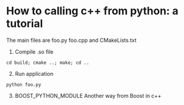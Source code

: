 # How to calling c++ from python: a tutorial

The main files are foo.py foo.cpp and CMakeLists.txt

1. Compile .so file
```
cd build; cmake ..; make; cd ..
```

2. Run application
```
python foo.py
```
 
3. BOOST_PYTHON_MODULE
Another way from Boost in c++
